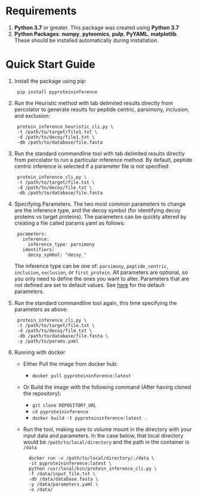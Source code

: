 # Requirements

1. __Python 3.7__ or greater. This package was created using __Python 3.7__
2. __Python Packages__:
   __numpy__, __pyteomics__, __pulp__, __PyYAML__, __matplotlib__. These should be installed automatically during installation.
		
# Quick Start Guide
1. Install the package using pip:
   
		pip install pyproteininference
   
2. Run the Heuristic method with tab delimited results directly from percolator to generate results for peptide centric, parsimony, inclusion, and exclusion:

		protein_inference_heuristic_cli.py \
		-t /path/to/target/file1.txt \
		-d /path/to/decoy/file1.txt \
		-db /path/to/database/file.fasta 

3. Run the standard commandline tool with tab delimited results directly from percolator to run a particular inference method. By default, peptide centric inference is selected if a parameter file is not specified:

		protein_inference_cli.py \
		-t /path/to/target/file.txt \
		-d /path/to/decoy/file.txt \
		-db /path/to/database/file.fasta 

4. Specifying Parameters. 
The two most common parameters to change are the inference type, and the decoy symbol (for identifying decoy proteins vs target proteins).
The parameters can be quickly altered by creating a file called params.yaml as follows:

		parameters:
		  inference:
			inference_type: parsimony
		  identifiers:
			decoy_symbol: "decoy_"

	The inference type can be one of: `parsimony`, `peptide_centric`, `inclusion`, `exclusion`, or `first_protein`.
	All parameters are optional, so you only need to define the ones you want to alter. Parameters that are not defined are set to default values.
	See [here](parameters.md#default-parameters) for the default parameters.

5. Run the standard commandline tool again, this time specifying the parameters as above:
		
		protein_inference_cli.py \
		-t /path/to/target/file.txt \
		-d /path/to/decoy/file.txt \
		-db /path/to/database/file.fasta \
		-y /path/to/params.yaml

6. Running with docker
	
	- Either Pull the image from docker hub:
		- `docker pull pyproteininference:latest`
	- Or Build the image with the following command (After having cloned the repository):
	  	- `git clone REPOSITORY_URL`
	  	- `cd pyproteininference`
		- `docker build -t pyproteininference:latest .`
	- Run the tool, making sure to volume mount in the directory with your input data and parameters. In the case below, that local directory would be `/path/to/local/directory` and the path in the container is `/data`

			docker run -v /path/to/local/directory/:/data \
			-it pyproteininference:latest \
			python /usr/local/bin/protein_inference_cli.py \
			-f /data/input_file.txt \
			-db /data/database.fasta \
			-y /data/parameters.yaml \
			-o /data/
	